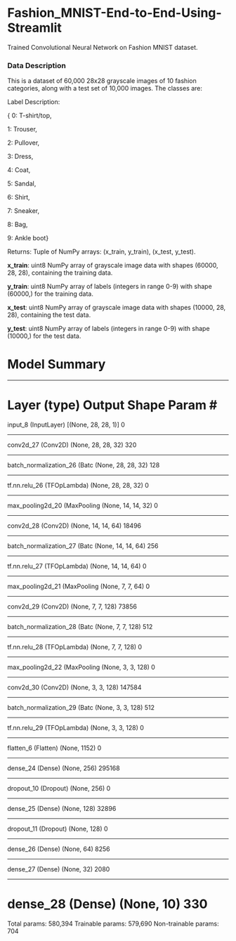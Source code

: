 # Fashion_MNIST-End-to-End-Using-Streamlit
Trained Convolutional Neural Network on Fashion MNIST dataset.
### **Data Description**
This is a dataset of 60,000 28x28 grayscale images of 10 fashion categories,
along with a test set of 10,000 images. 
The classes are:

Label	Description:

{
0: T-shirt/top,

1: Trouser,

2: Pullover,

3: Dress,

4: Coat,

5: Sandal,

6: Shirt,

7: Sneaker,

8: Bag,

9: Ankle boot}

Returns:
  Tuple of NumPy arrays: (x_train, y_train), (x_test, y_test).

**x_train**: uint8 NumPy array of grayscale image data with shapes
  (60000, 28, 28), containing the training data.

**y_train**: uint8 NumPy array of labels (integers in range 0-9)
  with shape (60000,) for the training data.

**x_test**: uint8 NumPy array of grayscale image data with shapes
  (10000, 28, 28), containing the test data.

**y_test**: uint8 NumPy array of labels (integers in range 0-9)
  with shape (10000,) for the test data.
# **Model Summary**
_________________________________________________________________
Layer (type)                 Output Shape              Param #   
=================================================================
input_8 (InputLayer)         [(None, 28, 28, 1)]       0         
_________________________________________________________________
conv2d_27 (Conv2D)           (None, 28, 28, 32)        320       
_________________________________________________________________
batch_normalization_26 (Batc (None, 28, 28, 32)        128       
_________________________________________________________________
tf.nn.relu_26 (TFOpLambda)   (None, 28, 28, 32)        0         
_________________________________________________________________
max_pooling2d_20 (MaxPooling (None, 14, 14, 32)        0         
_________________________________________________________________
conv2d_28 (Conv2D)           (None, 14, 14, 64)        18496     
_________________________________________________________________
batch_normalization_27 (Batc (None, 14, 14, 64)        256       
_________________________________________________________________
tf.nn.relu_27 (TFOpLambda)   (None, 14, 14, 64)        0         
_________________________________________________________________
max_pooling2d_21 (MaxPooling (None, 7, 7, 64)          0         
_________________________________________________________________
conv2d_29 (Conv2D)           (None, 7, 7, 128)         73856     
_________________________________________________________________
batch_normalization_28 (Batc (None, 7, 7, 128)         512       
_________________________________________________________________
tf.nn.relu_28 (TFOpLambda)   (None, 7, 7, 128)         0         
_________________________________________________________________
max_pooling2d_22 (MaxPooling (None, 3, 3, 128)         0         
_________________________________________________________________
conv2d_30 (Conv2D)           (None, 3, 3, 128)         147584    
_________________________________________________________________
batch_normalization_29 (Batc (None, 3, 3, 128)         512       
_________________________________________________________________
tf.nn.relu_29 (TFOpLambda)   (None, 3, 3, 128)         0         
_________________________________________________________________
flatten_6 (Flatten)          (None, 1152)              0         
_________________________________________________________________
dense_24 (Dense)             (None, 256)               295168    
_________________________________________________________________
dropout_10 (Dropout)         (None, 256)               0         
_________________________________________________________________
dense_25 (Dense)             (None, 128)               32896     
_________________________________________________________________
dropout_11 (Dropout)         (None, 128)               0         
_________________________________________________________________
dense_26 (Dense)             (None, 64)                8256      
_________________________________________________________________
dense_27 (Dense)             (None, 32)                2080      
_________________________________________________________________
dense_28 (Dense)             (None, 10)                330       
=================================================================
Total params: 580,394
Trainable params: 579,690
Non-trainable params: 704
